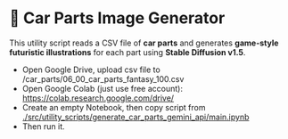 # 🚗 Car Parts Image Generator

This utility script reads a CSV file of **car parts** and generates **game-style futuristic illustrations** for each part using **Stable Diffusion v1.5**.

- Open Google Drive, upload csv file to /car_parts/06_00_car_parts_fantasy_100.csv
- Open Google Colab (just use free account): https://colab.research.google.com/drive/
- Create an empty Notebook, then copy script from [./src/utility_scripts/generate_car_parts_gemini_api/main.ipynb](./src/utility_scripts/generate_car_parts_gemini_api/main.ipynb)
- Then run it.